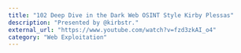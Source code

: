 ```yaml
---
title: "102 Deep Dive in the Dark Web OSINT Style Kirby Plessas"
description: "Presented by @kirbstr."
external_url: "https://www.youtube.com/watch?v=fzd3zkAI_o4"
category: "Web Exploitation"
---
```

